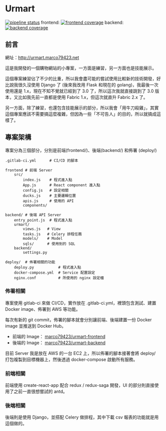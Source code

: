 Urmart
======

[![pipeline status](https://gitlab.com/marco79423/urmart/badges/master/pipeline.svg)](https://gitlab.com/marco79423/urmart/commits/master)
frontend: [![frontend coverage](https://gitlab.com/marco79423/urmart/badges/master/coverage.svg?job=build-frontend)](https://gitlab.com/marco79423/urmart/commits/master)
backend: [![backend coverage](https://gitlab.com/marco79423/urmart/badges/master/coverage.svg?job=build-backend)](https://gitlab.com/marco79423/urmart/commits/master)

## 前言

網址：http://urmart.marco79423.net

這是我開發的一個購物網站的小專案，一方面是練習，另一方面也是技能展示。

這個專案練習佔了不少的比重，所以我會盡可能的嘗試使用比較新的技術開發，好比說我很久沒使用 Django 了 (後來我改用 Flask 和現在的 golang)，我最後一次使用還是 1.x，現在不知不覺就已經到了 3.0 了，所以這次我就直接跳到了 3.0 版本，又比如我先前一直都是使用 Fabric 1.x，但這次就直升 Fabric 2.x 了。

另一方面，除了練習，也還包含技能展示的部分，所以我會「用牛刀殺雞」，其實這個專案應該不需要搞這麼複雜，但因為一些「不可告人」的目的，所以就搞成這樣了。

## 專案架構

專案分為三個部分，分別是前端(frontend/)、後端(backend/) 和佈署 (deploy/)

    .gitlab-ci.yml      # CI/CD 的腳本

    frontend # 前端 Server
        src/
            index.js    # 程式進入點
            App.js      # React component 進入點
            config.js   # 設定相關
            ducks.js    # 主要邏輯位置
            apis.js     # 使用的 API
            components/
    
    backend/ # 後端 API Server
        entry_point.js  # 程式進入點
        urmart/
            views.js   # View
            tasks.js   # Celery 排程任務
            models/    # Model
            sqls/      # 使用到的 SQL
        backend/
            settings.py
            
    deploy/  # 佈署相關的功能
        deploy.py           # 程式進入點
        docker-compose.yml  # Service 配置設定
        nginx.conf          # 所使用的 nginx 設定檔

### 佈署相關

專案使用 gitlab-ci 來做 CI/CD，實作放在 .gitlab-ci.yml，裡頭包含測試、建置 Docker image、佈署到 AWS 等功能。

每次有新的 git commit，佈署的腳本就會分別讓前端、後端建置一份 Docker image 並推送到 Docker Hub。

* 前端的 Image： [marco79423/urmart-frontend](https://hub.docker.com/r/marco79423/urmart-frontend)
* 後端的 Image： [marco79423/urmart-backend](https://hub.docker.com/r/marco79423/urmart-backend)

目前 Server 我是放在 AWS 的一台 EC2 上，所以佈署的腳本接著會將 deploy/ 打包複製到目標機器上，然後透過 docker-compose 啟動所有服務。

### 前端相關

前端使用 create-react-app 配合 redux / redux-saga 開發，UI 的部分則直接使用了之前一直很想嘗試的 antd。

### 後端相關

後端則是使用 Django，並搭配 Celery 做排程，其中下載 csv 報表的功能就是用這個做的。
